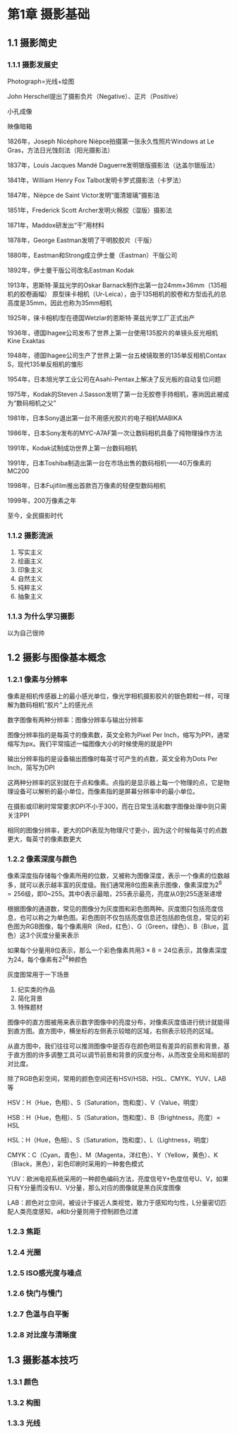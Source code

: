 # 第1章 摄影基础

## 1.1 摄影简史

### 1.1.1 摄影发展史

Photograph=光线+绘图

John Herschel提出了摄影负片（Negative）、正片（Positive）

小孔成像

映像暗箱

1826年，Joseph Nicéphore Nièpce拍摄第一张永久性照片Windows at Le Gras，方法日光蚀刻法（阳光摄影法）

1837年，Louis Jacques Mandé Daguerre发明银版摄影法（达盖尔银版法）

1841年，William Henry Fox Talbot发明卡罗式摄影法（卡罗法）

1847年，Nièpce de Saint Victor发明“蛋清玻璃”摄影法

1851年，Frederick Scott Archer发明火棉胶（湿版）摄影法

1871年，Maddox研发出“干”用材料

1878年，George Eastman发明了干明胶胶片（干版）

1880年，Eastman和Strong成立伊士曼（Eastman）干版公司

1892年，伊士曼干版公司改名Eastman Kodak

1913年，恩斯特·莱兹光学的Oskar Barnack制作出第一台24mm$\times$36mm（135相机的胶卷画幅） 原型徕卡相机（Ur-Leica），由于135相机的胶卷和方型齿孔的总高度是35mm，因此也称为35mm相机

1925年，徕卡相机I型在德国Wetzlar的恩斯特·莱兹光学工厂正式出产

1936年，德国Ihagee公司发布了世界上第一台使用135胶片的单镜头反光相机Kine Exaktas

1948年，德国Ihagee公司生产了世界上第一台五棱镜取景的135单反相机Contax S，现代135单反相机的雏形

1954年，日本旭光学工业公司在Asahi-Pentax上解决了反光板的自动复位问题

1975年，Kodak的Steven J.Sasson发明了第一台无胶卷手持相机，塞尚因此被成为“数码相机之父”

1981年，日本Sony退出第一台不用感光胶片的电子相机MABIKA

1986年，日本Sony发布的MYC-A7AF第一次让数码相机具备了纯物理操作方法

1991年，Kodak试制成功世界上第一台数码相机

1991年，日本Toshiba制造出第一台在市场出售的数码相机——40万像素的MC200

1998年，日本Fujifilm推出首款百万像素的轻便型数码相机

1999年，200万像素之年

至今，全民摄影时代

### 1.1.2 摄影流派

1. 写实主义
2. 绘画主义
3. 印象主义
4. 自然主义
5. 纯粹主义
6. 抽象主义

### 1.1.3 为什么学习摄影

以为自己很帅

## 1.2 摄影与图像基本概念

### 1.2.1 像素与分辨率

像素是相机传感器上的最小感光单位，像光学相机摄影胶片的银色颗粒一样，可理解为数码相机“胶片”上的感光点

数字图像有两种分辨率：图像分辨率与输出分辨率

图像分辨率指的是每英寸的像素数，英文全称为Pixel Per Inch，缩写为PPI，通常缩写为px。我们平常描述一幅图像大小的时候使用的就是PPI

输出分辨率指的是设备输出图像时每英寸可产生的点数，英文全称为Dots Per Inch，简写为DPI

这两种分辨率的区别就在于点和像素。点指的是显示器上每一个物理的点，它是物理设备可以解析的最小单位，而像素指的是屏幕分辨率中的最小单位。

在摄影或印刷时常常要求DPI不小于300，而在日常生活和数字图像处理中则只需关注PPI

相同的图像分辨率，更大的DPI表现为物理尺寸更小，因为这个时候每英寸的点数更大，每英寸的像素数更大

### 1.2.2 像素深度与颜色

像素深度指存储每个像素所用的位数，又被称为图像深度，表示一个像素的位数越多，就可以表示越丰富的灰度级。我们通常用8位图来表示图像，像素深度为$2^8=256$级，即0~255。其中0表示最暗，255表示最亮，亮度从0到255逐渐递增

根据图像的通道数，常见的图像分为灰度图和彩色图两种。灰度图只包括亮度信息，也可以称之为单色图。彩色图则不仅包括亮度信息还包括颜色信息，常见的彩色图为RGB图像，每个像素用R（Red，红色）、G（Green，绿色）、B（Blue，蓝色）这3个灰度分量来表示

如果每个分量用8位表示，那么一个彩色像素共用$3\times8=24$位表示，其像素深度为24，每个像素有$2^{24}$种颜色  

灰度图常用于一下场景

1. 纪实类的作品
2. 简化背景
3. 特殊题材

图像中的直方图被用来表示数字图像中的亮度分布，对像素灰度值进行统计就能得到直方图。直方图中，横坐标的左侧表示较暗的区域，右侧表示较亮的区域。

从直方图中，我们往往可以推测图像中是否存在颜色明显有差异的前景和背景，基于直方图的许多调整工具可以调节前景和背景的灰度分布，从而改变全局和局部的对比度。

除了RGB色彩空间，常用的颜色空间还有HSV/HSB、HSL、CMYK、YUV、LAB等

HSV：H（Hue，色相）、S（Saturation，饱和度）、V（Value，明度）

HSB：H（Hue，色相）、S（Saturation，饱和度）、B（Brightness，亮度）= HSL

HSL：H（Hue，色相）、S（Saturation，饱和度）、L（Lightness，明度）

CMYK：C（Cyan，青色）、M（Magenta，洋红色）、Y（Yellow，黄色）、K（Black，黑色），彩色印刷时采用的一种套色模式

YUV：欧洲电视系统采用的一种颜色编码方法，亮度信号Y+色度信号U、V，如果只有Y分量而没有U、V分量，那么对应的图像就是黑白灰度图像

LAB：颜色对立空间，被设计于接近人类视觉，致力于感知均匀性，L分量密切匹配人类亮度感知，a和b分量则用于控制颜色过渡

### 1.2.3 焦距



### 1.2.4 光圈

### 1.2.5 ISO感光度与噪点

### 1.2.6 快门与慢门

### 1.2.7 色温与白平衡

### 1.2.8 对比度与清晰度

## 1.3 摄影基本技巧

### 1.3.1 颜色

### 1.3.2 构图

### 1.3.3 光线

